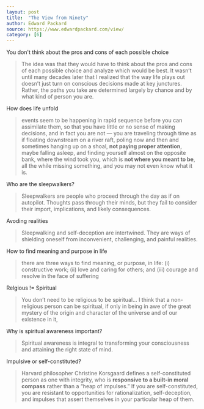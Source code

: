 ```yaml
---
layout: post
title:  "The View from Ninety"
author: Edward Packard
source: https://www.edwardpackard.com/view/
category: [6]
---
```


You don't think about the pros and cons of each possible choice

> The idea was that they would have to think about the pros and cons of each possible choice and analyze which would be best. It wasn’t until many decades later that I realized that the way life plays out doesn’t just turn on conscious decisions made at key junctures. Rather, the paths you take are determined largely by chance and by what kind of person you are.

How does life unfold

> events seem to be happening in rapid sequence before you can assimilate them, so that you have little or no sense of making decisions, and in fact you are not — you are traveling through time as if floating downstream on a river raft, poling now and then and sometimes hanging up on a shoal, **not paying proper attention**, maybe falling asleep, and finding yourself almost on the opposite bank, where the wind took you, which is **not where you meant to be**, all the while missing something, and you may not even know what it is.

Who are the sleepwalkers?

> Sleepwalkers are people who proceed through the day as if on autopilot. Thoughts pass through their minds, but they fail to consider their import, implications, and likely consequences.

Avoding realities

> Sleepwalking and self-deception are intertwined. They are ways of shielding oneself from inconvenient, challenging, and painful realities.

How to find meaning and purpose in life

> there are three ways to find meaning, or purpose, in life: (i) constructive work; (ii) love and caring for others; and (iii) courage and resolve in the face of suffering

Relgious != Spiritual

> You don’t need to be religious to be spiritual...  I think that a non-religious person can be spiritual, if only in being in awe of the great mystery of the origin and character of the universe and of our existence in it,

Why is spiritual awareness important?

> Spiritual awareness is integral to transforming your consciousness and attaining the right state of mind.

Impulsive or self-constituted?

> Harvard philosopher Christine Korsgaard defines a self-constituted person as one with integrity, who is **responsive to a built-in moral compass** rather than a “heap of impulses.” If you are self-constituted, you are resistant to opportunities for rationalization, self-deception, and impulses that assert themselves in your particular heap of them.
